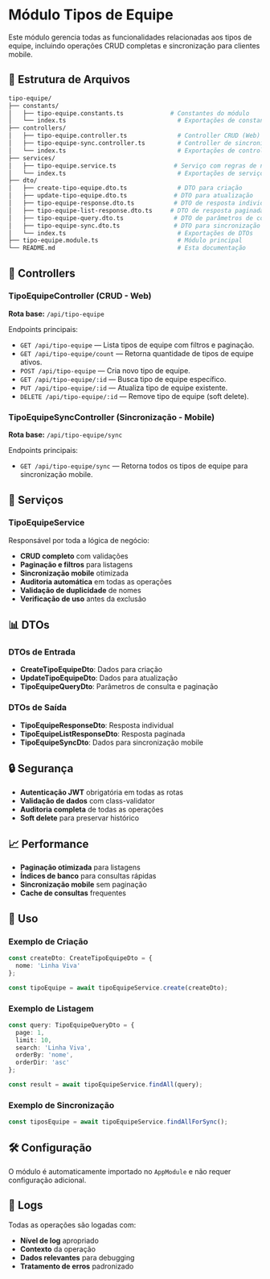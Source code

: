 # Módulo Tipos de Equipe

Este módulo gerencia todas as funcionalidades relacionadas aos tipos de equipe,
incluindo operações CRUD completas e sincronização para clientes mobile.

## 📁 Estrutura de Arquivos

```bash
tipo-equipe/
├── constants/
│   ├── tipo-equipe.constants.ts             # Constantes do módulo
│   └── index.ts                               # Exportações de constantes
├── controllers/
│   ├── tipo-equipe.controller.ts              # Controller CRUD (Web)
│   ├── tipo-equipe-sync.controller.ts         # Controller de sincronização (Mobile)
│   └── index.ts                               # Exportações de controllers
├── services/
│   ├── tipo-equipe.service.ts                # Serviço com regras de negócio
│   └── index.ts                               # Exportações de serviços
├── dto/
│   ├── create-tipo-equipe.dto.ts              # DTO para criação
│   ├── update-tipo-equipe.dto.ts             # DTO para atualização
│   ├── tipo-equipe-response.dto.ts           # DTO de resposta individual
│   ├── tipo-equipe-list-response.dto.ts     # DTO de resposta paginada
│   ├── tipo-equipe-query.dto.ts              # DTO de parâmetros de consulta
│   ├── tipo-equipe-sync.dto.ts               # DTO para sincronização mobile
│   └── index.ts                               # Exportações de DTOs
├── tipo-equipe.module.ts                      # Módulo principal
└── README.md                                  # Esta documentação
```

## 🎯 Controllers

### TipoEquipeController (CRUD - Web)

**Rota base:** `/api/tipo-equipe`

Endpoints principais:

- `GET /api/tipo-equipe` — Lista tipos de equipe com filtros e paginação.
- `GET /api/tipo-equipe/count` — Retorna quantidade de tipos de equipe ativos.
- `POST /api/tipo-equipe` — Cria novo tipo de equipe.
- `GET /api/tipo-equipe/:id` — Busca tipo de equipe específico.
- `PUT /api/tipo-equipe/:id` — Atualiza tipo de equipe existente.
- `DELETE /api/tipo-equipe/:id` — Remove tipo de equipe (soft delete).

### TipoEquipeSyncController (Sincronização - Mobile)

**Rota base:** `/api/tipo-equipe/sync`

Endpoints principais:

- `GET /api/tipo-equipe/sync` — Retorna todos os tipos de equipe para sincronização mobile.

## 🔧 Serviços

### TipoEquipeService

Responsável por toda a lógica de negócio:

- **CRUD completo** com validações
- **Paginação e filtros** para listagens
- **Sincronização mobile** otimizada
- **Auditoria automática** em todas as operações
- **Validação de duplicidade** de nomes
- **Verificação de uso** antes da exclusão

## 📊 DTOs

### DTOs de Entrada

- **CreateTipoEquipeDto**: Dados para criação
- **UpdateTipoEquipeDto**: Dados para atualização
- **TipoEquipeQueryDto**: Parâmetros de consulta e paginação

### DTOs de Saída

- **TipoEquipeResponseDto**: Resposta individual
- **TipoEquipeListResponseDto**: Resposta paginada
- **TipoEquipeSyncDto**: Dados para sincronização mobile

## 🔒 Segurança

- **Autenticação JWT** obrigatória em todas as rotas
- **Validação de dados** com class-validator
- **Auditoria completa** de todas as operações
- **Soft delete** para preservar histórico

## 📈 Performance

- **Paginação otimizada** para listagens
- **Índices de banco** para consultas rápidas
- **Sincronização mobile** sem paginação
- **Cache de consultas** frequentes

## 🚀 Uso

### Exemplo de Criação

```typescript
const createDto: CreateTipoEquipeDto = {
  nome: 'Linha Viva'
};

const tipoEquipe = await tipoEquipeService.create(createDto);
```

### Exemplo de Listagem

```typescript
const query: TipoEquipeQueryDto = {
  page: 1,
  limit: 10,
  search: 'Linha Viva',
  orderBy: 'nome',
  orderDir: 'asc'
};

const result = await tipoEquipeService.findAll(query);
```

### Exemplo de Sincronização

```typescript
const tiposEquipe = await tipoEquipeService.findAllForSync();
```

## 🛠️ Configuração

O módulo é automaticamente importado no `AppModule` e não requer configuração adicional.

## 📝 Logs

Todas as operações são logadas com:

- **Nível de log** apropriado
- **Contexto** da operação
- **Dados relevantes** para debugging
- **Tratamento de erros** padronizado
